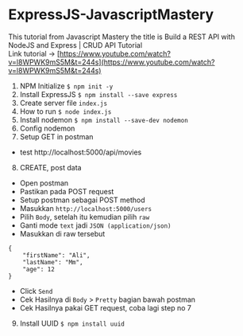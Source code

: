 # ExpressJS-JavascriptMastery

This tutorial from Javascript Mastery the title is Build a REST API with NodeJS and Express | CRUD API Tutorial<br/>
Link tutorial -> [https://www.youtube.com/watch?v=l8WPWK9mS5M&t=244s](https://www.youtube.com/watch?v=l8WPWK9mS5M&t=244s)

1. NPM Initialize `$ npm init -y`
2. Install ExpressJS `$ npm install --save express`
3. Create server file `index.js`
4. How to run `$ node index.js`
5. Install nodemon `$ npm install --save-dev nodemon`
6. Config nodemon
7. Setup GET in postman

- test http://localhost:5000/api/movies

8. CREATE, post data

- Open postman
- Pastikan pada POST request
- Setup postman sebagai POST method
- Masukkan `http://localhost:5000/users`
- Pilih `Body`, setelah itu kemudian pilih `raw`
- Ganti mode `text` jadi `JSON (application/json)`
- Masukkan di raw tersebut

```
{
	"firstName": "Ali",
	"lastName": "Mm",
	"age": 12
}
```

- Click `Send`
- Cek Hasilnya di `Body` > `Pretty` bagian bawah postman
- Cek Hasilnya pakai GET request, coba lagi step no 7

9. Install UUID `$ npm install uuid`
